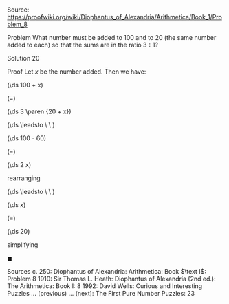 # 

Source: https://proofwiki.org/wiki/Diophantus_of_Alexandria/Arithmetica/Book_1/Problem_8



Problem
What number must be added to $100$ and to $20$ (the same number added to each) so that the sums are in the ratio $3 : 1$?


Solution
$20$


Proof
Let $x$ be the number added.
Then we have:














\(\ds 100 + x\)

\(=\)







\(\ds 3 \paren {20 + x}\)














\(\ds \leadsto \ \ \)





\(\ds 100 - 60\)

\(=\)







\(\ds 2 x\)





rearranging








\(\ds \leadsto \ \ \)





\(\ds x\)

\(=\)







\(\ds 20\)





simplifying



$\blacksquare$


Sources
c. 250: Diophantus of Alexandria: Arithmetica: Book $\text I$: Problem $8$
1910: Sir Thomas L. Heath: Diophantus of Alexandria (2nd ed.): The Arithmetica: Book $\text {I}$: $8$
1992: David Wells: Curious and Interesting Puzzles ... (previous) ... (next): The First Pure Number Puzzles: $23$




